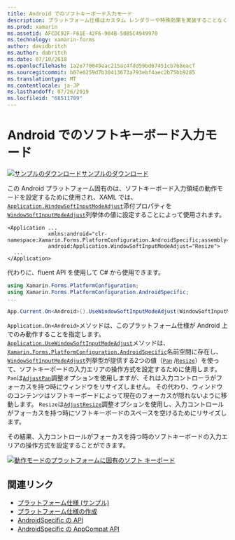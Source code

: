 ```yaml
---
title: Android でのソフトキーボード入力モード
description: プラットフォーム仕様はカスタム レンダラーや特殊効果を実装することなく、特定のプラットフォームでのみ利用できる機能の使用を可能にします。 この記事では、ソフトキーボード入力領域の動作モードを設定する Android プラットフォーム固有のを使用する方法について説明します。
ms.prod: xamarin
ms.assetid: AFCDC92F-F61E-42F6-904B-50B5C4949970
ms.technology: xamarin-forms
author: davidbritch
ms.author: dabritch
ms.date: 07/10/2018
ms.openlocfilehash: 1a2e770049eac215ac4fdd59bd67451cb7b8eacf
ms.sourcegitcommit: b07e0259d7b30413673a793ebf4aec2b75bb9285
ms.translationtype: MT
ms.contentlocale: ja-JP
ms.lasthandoff: 07/26/2019
ms.locfileid: "68511789"
---
```

# <a name="soft-keyboard-input-mode-on-android"></a>Android でのソフトキーボード入力モード

[![サンプルのダウンロード](~/media/shared/download.png)サンプルのダウンロード](https://developer.xamarin.com/samples/xamarin-forms/UserInterface/PlatformSpecifics/)

この Android プラットフォーム固有のは、ソフトキーボード入力領域の動作モードを設定するために使用され、XAML では、 [`Application.WindowSoftInputModeAdjust`](xref:Xamarin.Forms.PlatformConfiguration.AndroidSpecific.Application.WindowSoftInputModeAdjustProperty)添付プロパティを[`WindowSoftInputModeAdjust`](xref:Xamarin.Forms.PlatformConfiguration.AndroidSpecific.WindowSoftInputModeAdjust)列挙体の値に設定することによって使用されます。

```xaml
<Application ...
             xmlns:android="clr-namespace:Xamarin.Forms.PlatformConfiguration.AndroidSpecific;assembly=Xamarin.Forms.Core"
             android:Application.WindowSoftInputModeAdjust="Resize">
  ...
</Application>
```

代わりに、fluent API を使用して C# から使用できます。

```csharp
using Xamarin.Forms.PlatformConfiguration;
using Xamarin.Forms.PlatformConfiguration.AndroidSpecific;
...

App.Current.On<Android>().UseWindowSoftInputModeAdjust(WindowSoftInputModeAdjust.Resize);
```

`Application.On<Android>`メソッドは、このプラットフォーム仕様が Android 上でのみ動作することを指定します。 [`Application.UseWindowSoftInputModeAdjust`](xref:Xamarin.Forms.PlatformConfiguration.AndroidSpecific.Application.UseWindowSoftInputModeAdjust(Xamarin.Forms.IPlatformElementConfiguration{Xamarin.Forms.PlatformConfiguration.Android,Xamarin.Forms.Application},Xamarin.Forms.PlatformConfiguration.AndroidSpecific.WindowSoftInputModeAdjust))メソッドは、[`Xamarin.Forms.PlatformConfiguration.AndroidSpecific`](xref:Xamarin.Forms.PlatformConfiguration.AndroidSpecific)名前空間に存在し、[`WindowSoftInputModeAdjust`](xref:Xamarin.Forms.PlatformConfiguration.AndroidSpecific.WindowSoftInputModeAdjust)列挙型が提供する2つの値（[`Pan`](xref:Xamarin.Forms.PlatformConfiguration.AndroidSpecific.WindowSoftInputModeAdjust.Pan) /[`Resize`](xref:Xamarin.Forms.PlatformConfiguration.AndroidSpecific.WindowSoftInputModeAdjust.Resize)）を使って、ソフトキーボードの入力エリアの操作方式を設定するために使用します。 `Pan`は[`AdjustPan`](xref:Android.Views.SoftInput.AdjustPan)調整オプションを使用しますが、それは入力コントローラがフォーカスを持つ時にウィンドウをリサイズしません。 その代わり、ウィンドウのコンテンツはソフトキーボードによって現在のフォーカスが隠れないように移動します。 `Resize`は[`AdjustResize`](xref:Android.Views.SoftInput.AdjustResize)調整オプションを使用し、入力コントロールがフォーカスを持つ時にソフトキーボードのスペースを空けるためにリサイズします。

その結果、入力コントロールがフォーカスを持つ時のソフトキーボードの入力エリアの操作方式を設定することができます。

[![](soft-keyboard-input-mode-images/pan-resize.png "動作モードのプラットフォームに固有のソフト キーボード")](soft-keyboard-input-mode-images/pan-resize-large.png#lightbox "ソフト キーボードのモードのプラットフォームに固有の動作")

## <a name="related-links"></a>関連リンク

- [プラットフォーム仕様 (サンプル)](https://developer.xamarin.com/samples/xamarin-forms/UserInterface/PlatformSpecifics/)
- [プラットフォーム仕様の作成](~/xamarin-forms/platform/platform-specifics/index.md#creating-platform-specifics)
- [AndroidSpecific の API](xref:Xamarin.Forms.PlatformConfiguration.AndroidSpecific)
- [AndroidSpecific の AppCompat API](xref:Xamarin.Forms.PlatformConfiguration.AndroidSpecific.AppCompat)
